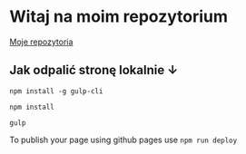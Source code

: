 # Witaj na moim repozytorium
[Moje repozytoria](https://github.com/sylwestergladki?tab=repositories)

## Jak odpalić stronę lokalnie ↓

`npm install -g gulp-cli`

`npm install`

`gulp`

To publish your page using github pages use `npm run deploy`
